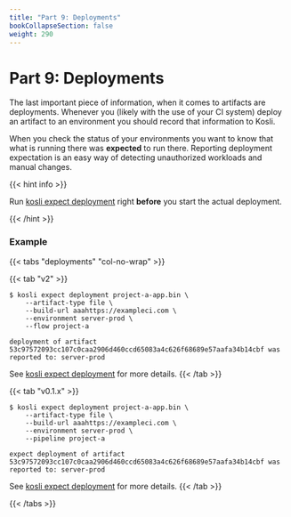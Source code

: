 ```yaml
---
title: "Part 9: Deployments"
bookCollapseSection: false
weight: 290
---
```

# Part 9: Deployments

The last important piece of information, when it comes to artifacts are deployments. Whenever you (likely with the use of your CI system) deploy an artifact to an environment you should record that information to Kosli.

When you check the status of your environments you want to know that what is running there was **expected** to run there. Reporting deployment expectation is an easy way of detecting unauthorized workloads and manual changes.

{{< hint info >}}

Run [kosli expect deployment](/client_reference/kosli_expect_deployment/) right **before** you start the actual deployment.

{{< /hint >}}

### Example

{{< tabs "deployments" "col-no-wrap" >}}

{{< tab "v2" >}}
```
$ kosli expect deployment project-a-app.bin \
    --artifact-type file \
    --build-url aaahttps://exampleci.com \
    --environment server-prod \
    --flow project-a

deployment of artifact 53c97572093cc107c0caa2906d460ccd65083a4c626f68689e57aafa34b14cbf was reported to: server-prod
```
See [kosli expect deployment](/client_reference/kosli_expect_deployment/) for more details.
{{< /tab >}}

{{< tab "v0.1.x" >}}
```
$ kosli expect deployment project-a-app.bin \
    --artifact-type file \
    --build-url aaahttps://exampleci.com \
    --environment server-prod \
    --pipeline project-a

expect deployment of artifact 53c97572093cc107c0caa2906d460ccd65083a4c626f68689e57aafa34b14cbf was reported to: server-prod
```
See [kosli expect deployment](/legacy_ref/v0.1.41/kosli_expect_deployment/) for more details.
{{< /tab >}}

{{< /tabs >}}
